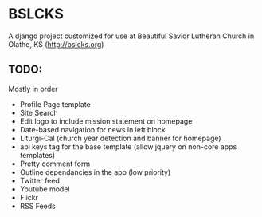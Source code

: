 # BSLCKS
A django project customized for use at Beautiful Savior Lutheran Church in Olathe, KS (http://bslcks.org)

## TODO:
Mostly in order

 * Profile Page template
 * Site Search
 * Edit logo to include mission statement on homepage
 * Date-based navigation for news in left block
 * Liturgi-Cal (church year detection and banner for homepage)
 * api keys tag for the base template (allow jquery on non-core apps templates)
 * Pretty comment form
 * Outline dependancies in the app (low priority)
 * Twitter feed
 * Youtube model
 * Flickr
 * RSS Feeds
